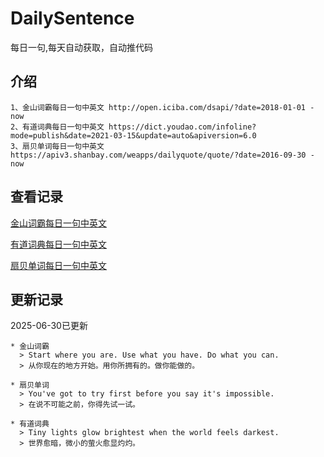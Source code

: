# DailySentence

每日一句,每天自动获取，自动推代码

## 介绍

```
1、金山词霸每日一句中英文 http://open.iciba.com/dsapi/?date=2018-01-01 - now
2、有道词典每日一句中英文 https://dict.youdao.com/infoline?mode=publish&date=2021-03-15&update=auto&apiversion=6.0
3、扇贝单词每日一句中英文 https://apiv3.shanbay.com/weapps/dailyquote/quote/?date=2016-09-30 - now
```

## 查看记录

[金山词霸每日一句中英文](./data/iciba/)

[有道词典每日一句中英文](./data/youdao/)

[扇贝单词每日一句中英文](./data/shanbay/)

## 更新记录
2025-06-30已更新 
```
* 金山词霸
  > Start where you are. Use what you have. Do what you can.
  > 从你现在的地方开始。用你所拥有的。做你能做的。

* 扇贝单词
  > You've got to try first before you say it's impossible.
  > 在说不可能之前，你得先试一试。

* 有道词典
  > Tiny lights glow brightest when the world feels darkest.
  > 世界愈暗，微小的萤火愈显灼灼。

```
